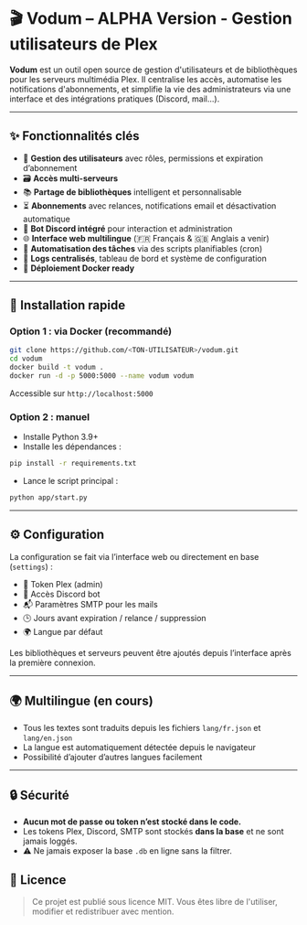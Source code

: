 
# 🎬 Vodum – ALPHA Version - Gestion utilisateurs de Plex

**Vodum** est un outil open source de gestion d'utilisateurs et de bibliothèques pour les serveurs multimédia Plex. Il centralise les accès, automatise les notifications d'abonnements, et simplifie la vie des administrateurs via une interface et des intégrations pratiques (Discord, mail...).

---

## ✨ Fonctionnalités clés

- 🔐 **Gestion des utilisateurs** avec rôles, permissions et expiration d’abonnement
- 🗃️ **Accès multi-serveurs** 
- 📚 **Partage de bibliothèques** intelligent et personnalisable
- ⏳ **Abonnements** avec relances, notifications email et désactivation automatique
- 🤖 **Bot Discord intégré** pour interaction et administration
- 🌐 **Interface web multilingue** (🇫🇷 Français & 🇬🇧 Anglais a venir) 
- 🧠 **Automatisation des tâches** via des scripts planifiables (cron)
- 🔎 **Logs centralisés**, tableau de bord et système de configuration
- 🐳 **Déploiement Docker ready**

---

## 🚀 Installation rapide

### Option 1 : via Docker (recommandé)

```bash
git clone https://github.com/<TON-UTILISATEUR>/vodum.git
cd vodum
docker build -t vodum .
docker run -d -p 5000:5000 --name vodum vodum
```

Accessible sur `http://localhost:5000`

### Option 2 : manuel

- Installe Python 3.9+
- Installe les dépendances :

```bash
pip install -r requirements.txt
```

- Lance le script principal :

```bash
python app/start.py
```

---

## ⚙️ Configuration

La configuration se fait via l’interface web ou directement en base (`settings`) :

- 🔑 Token Plex (admin)
- 🔐 Accès Discord bot
- 📬 Paramètres SMTP pour les mails
- 🕒 Jours avant expiration / relance / suppression
- 🌍 Langue par défaut

Les bibliothèques et serveurs peuvent être ajoutés depuis l’interface après la première connexion.

---

## 🌍 Multilingue (en cours)

- Tous les textes sont traduits depuis les fichiers `lang/fr.json` et `lang/en.json`
- La langue est automatiquement détectée depuis le navigateur 
- Possibilité d’ajouter d’autres langues facilement

---

## 🔒 Sécurité

- **Aucun mot de passe ou token n’est stocké dans le code.**
- Les tokens Plex, Discord, SMTP sont stockés **dans la base** et ne sont jamais loggés.
- ⚠️ Ne jamais exposer la base `.db` en ligne sans la filtrer.


## 🪪 Licence

> Ce projet est publié sous licence MIT. Vous êtes libre de l'utiliser, modifier et redistribuer avec mention.




